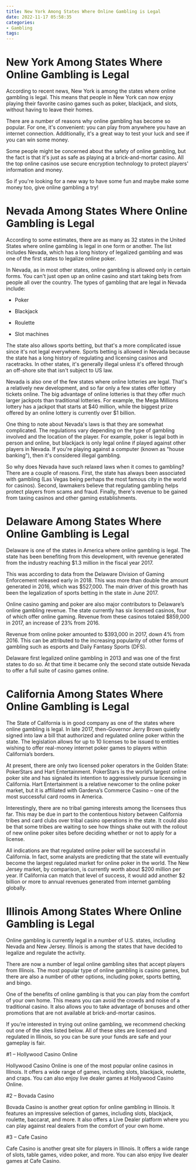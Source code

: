 ```yaml
---
title: New York Among States Where Online Gambling is Legal
date: 2022-11-17 05:58:35
categories:
- Gambling
tags:
---
```



#  New York Among States Where Online Gambling is Legal

According to recent news, New York is among the states where online gambling is legal. This means that people in New York can now enjoy playing their favorite casino games such as poker, blackjack, and slots, without having to leave their homes.

There are a number of reasons why online gambling has become so popular. For one, it's convenient: you can play from anywhere you have an internet connection. Additionally, it's a great way to test your luck and see if you can win some money.

Some people might be concerned about the safety of online gambling, but the fact is that it's just as safe as playing at a brick-and-mortar casino. All the top online casinos use secure encryption technology to protect players' information and money.

So if you're looking for a new way to have some fun and maybe make some money too, give online gambling a try!

#  Nevada Among States Where Online Gambling is Legal

According to some estimates, there are as many as 32 states in the United States where online gambling is legal in one form or another. The list includes Nevada, which has a long history of legalized gambling and was one of the first states to legalize online poker.

In Nevada, as in most other states, online gambling is allowed only in certain forms. You can't just open up an online casino and start taking bets from people all over the country. The types of gambling that are legal in Nevada include:

* Poker

* Blackjack

* Roulette

* Slot machines

The state also allows sports betting, but that's a more complicated issue since it's not legal everywhere. Sports betting is allowed in Nevada because the state has a long history of regulating and licensing casinos and racetracks. In other states, it's generally illegal unless it's offered through an off-shore site that isn't subject to US law.

Nevada is also one of the few states where online lotteries are legal. That's a relatively new development, and so far only a few states offer lottery tickets online. The big advantage of online lotteries is that they offer much larger jackpots than traditional lotteries. For example, the Mega Millions lottery has a jackpot that starts at $40 million, while the biggest prize offered by an online lottery is currently over $1 billion.

One thing to note about Nevada's laws is that they are somewhat complicated. The regulations vary depending on the type of gambling involved and the location of the player. For example, poker is legal both in person and online, but blackjack is only legal online if played against other players in Nevada. If you're playing against a computer (known as "house banking"), then it's considered illegal gambling.

So why does Nevada have such relaxed laws when it comes to gambling? There are a couple of reasons. First, the state has always been associated with gambling (Las Vegas being perhaps the most famous city in the world for casinos). Second, lawmakers believe that regulating gambling helps protect players from scams and fraud. Finally, there's revenue to be gained from taxing casinos and other gaming establishments.

#  Delaware Among States Where Online Gambling is Legal

 Delaware is one of the states in America where online gambling is legal. The state has been benefiting from this development, with revenue generated from the industry reaching $1.3 million in the fiscal year 2017.

This was according to data from the Delaware Division of Gaming Enforcement released early in 2018. This was more than double the amount generated in 2016, which was $527,000. The main driver of this growth has been the legalization of sports betting in the state in June 2017.

Online casino gaming and poker are also major contributors to Delaware’s online gambling revenue. The state currently has six licensed casinos, four of which offer online gaming. Revenue from these casinos totaled $859,000 in 2017, an increase of 23% from 2016.

Revenue from online poker amounted to $393,000 in 2017, down 4% from 2016. This can be attributed to the increasing popularity of other forms of gambling such as esports and Daily Fantasy Sports (DFS).

Delaware first legalized online gambling in 2013 and was one of the first states to do so. At that time it became only the second state outside Nevada to offer a full suite of casino games online.

#  California Among States Where Online Gambling is Legal

The State of California is in good company as one of the states where online gambling is legal. In late 2017, then-Governor Jerry Brown quietly signed into law a bill that authorized and regulated online poker within the state. The legislation allows for up to 10 licenses to be issued to entities wishing to offer real-money internet poker games to players within California’s borders.

At present, there are only two licensed poker operators in the Golden State: PokerStars and Hart Entertainment. PokerStars is the world’s largest online poker site and has signaled its intention to aggressively pursue licensing in California. Hart Entertainment is a relative newcomer to the online poker market, but it is affiliated with Gardena’s Commerce Casino – one of the most successful card rooms in America.

Interestingly, there are no tribal gaming interests among the licensees thus far. This may be due in part to the contentious history between California tribes and card clubs over tribal casino operations in the state. It could also be that some tribes are waiting to see how things shake out with the rollout of new online poker sites before deciding whether or not to apply for a license.

All indications are that regulated online poker will be successful in California. In fact, some analysts are predicting that the state will eventually become the largest regulated market for online poker in the world. The New Jersey market, by comparison, is currently worth about $200 million per year. If California can match that level of success, it would add another $2 billion or more to annual revenues generated from internet gambling globally.

#  Illinois Among States Where Online Gambling is Legal

Online gambling is currently legal in a number of U.S. states, including Nevada and New Jersey. Illinois is among the states that have decided to legalize and regulate the activity.

There are now a number of legal online gambling sites that accept players from Illinois. The most popular type of online gambling is casino games, but there are also a number of other options, including poker, sports betting, and bingo.

One of the benefits of online gambling is that you can play from the comfort of your own home. This means you can avoid the crowds and noise of a traditional casino. It also allows you to take advantage of bonuses and other promotions that are not available at brick-and-mortar casinos.

If you’re interested in trying out online gambling, we recommend checking out one of the sites listed below. All of these sites are licensed and regulated in Illinois, so you can be sure your funds are safe and your gameplay is fair.

#1 – Hollywood Casino Online

Hollywood Casino Online is one of the most popular online casinos in Illinois. It offers a wide range of games, including slots, blackjack, roulette, and craps. You can also enjoy live dealer games at Hollywood Casino Online.

#2 – Bovada Casino

Bovada Casino is another great option for online gambling in Illinois. It features an impressive selection of games, including slots, blackjack, roulette, baccarat, and more. It also offers a Live Dealer platform where you can play against real dealers from the comfort of your own home.

#3 – Cafe Casino

Cafe Casino is another great site for players in Illinois. It offers a wide range of slots, table games, video poker, and more. You can also enjoy live dealer games at Cafe Casino.